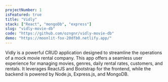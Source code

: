 ```yaml
---
projectNumber: 1
isFeatured: true
title: "Vidly"
stack: ["React", "mongoDb", "express"]
slug: "vidly-movie-db"
code: "https://github.com/ozngnr/vidly-movie-db"
demo: "https://moonlit-fox-20dfb0.netlify.app/"
---
```


Vidly is a powerful CRUD application designed to streamline the operations of a mock movie rental company. This app offers a seamless user experience for managing movies, genres, daily rental rates, customers, and rentals. It leverages ReactJS and Bootstrap for the frontend, while the backend is powered by Node.js, Express.js, and MongoDB.
